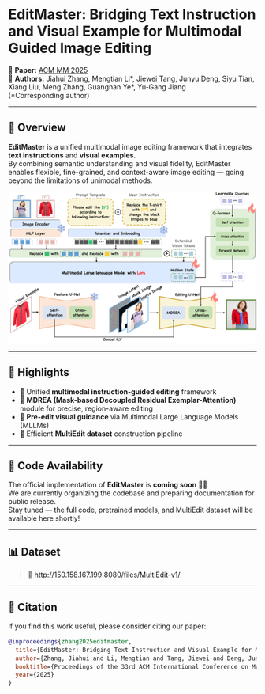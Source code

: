 # EditMaster: Bridging Text Instruction and Visual Example for Multimodal Guided Image Editing

📄 **Paper:** [ACM MM 2025](https://doi.org/10.1145/3746027.3754926)  
🏫 **Authors:** Jiahui Zhang, Mengtian Li*, Jiewei Tang, Junyu Deng, Siyu Tian, Xiang Liu, Meng Zhang, Guangnan Ye*, Yu-Gang Jiang  
(*Corresponding author)

---

## 🧩 Overview
**EditMaster** is a unified multimodal image editing framework that integrates **text instructions** and **visual examples**.  
By combining semantic understanding and visual fidelity, EditMaster enables flexible, fine-grained, and context-aware image editing — going beyond the limitations of unimodal methods.

<p align="center">
  <img src="Assets/pipeline.png" width="700">
</p>

---

## 🚀 Highlights
- 🔹 Unified **multimodal instruction-guided editing** framework  
- 🔹 **MDREA (Mask-based Decoupled Residual Exemplar-Attention)** module for precise, region-aware editing  
- 🔹 **Pre-edit visual guidance** via Multimodal Large Language Models (MLLMs)  
- 🔹 Efficient **MultiEdit dataset** construction pipeline

---

## 📅 Code Availability
The official implementation of **EditMaster** is **coming soon** 🧑‍💻  
We are currently organizing the codebase and preparing documentation for public release.  
Stay tuned — the full code, pretrained models, and MultiEdit dataset will be available here shortly!

---

## 📊 Dataset
> 🔗 http://150.158.167.199:8080/files/MultiEdit-v1/

---

## 📜 Citation
If you find this work useful, please consider citing our paper:
```bibtex
@inproceedings{zhang2025editmaster,
  title={EditMaster: Bridging Text Instruction and Visual Example for Multimodal Guided Image Editing},
  author={Zhang, Jiahui and Li, Mengtian and Tang, Jiewei and Deng, Junyu and Tian, Siyu and Liu, Xiang and Zhang, Meng and Ye, Guangnan and Jiang, Yu-Gang},
  booktitle={Proceedings of the 33rd ACM International Conference on Multimedia},
  year={2025}
}
